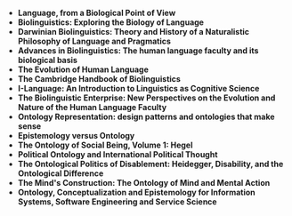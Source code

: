 <ul>
  
 <li><b><a target="_blank" href="https://github.com/manjunath5496/Ontology-Books/blob/master/oton(1).pdf" style="text-decoration:none;">Language, from a Biological Point of View</a></b></li>
  
<li><b><a target="_blank" href="https://github.com/manjunath5496/Ontology-Books/blob/master/oton(2).pdf" style="text-decoration:none;">Biolinguistics: Exploring the Biology of Language</a></b></li>

<li><b><a target="_blank" href="https://github.com/manjunath5496/Ontology-Books/blob/master/oton(3).pdf" style="text-decoration:none;"> Darwinian Biolinguistics: Theory and History of a Naturalistic Philosophy of Language and Pragmatics</a></b></li>
<li><b><a target="_blank" href="https://github.com/manjunath5496/Ontology-Books/blob/master/oton(4).pdf" style="text-decoration:none;"> Advances in Biolinguistics: The human language faculty and its biological basis</a></b></li>
                            
  <li><b><a target="_blank" href="https://github.com/manjunath5496/Ontology-Books/blob/master/oton(5).pdf" style="text-decoration:none;">The Evolution of Human Language</a></b></li>  
     <li><b><a target="_blank" href="https://github.com/manjunath5496/Ontology-Books/blob/master/oton(6).pdf" style="text-decoration:none;">The Cambridge Handbook of Biolinguistics</a></b></li>  
  
<li><b><a target="_blank" href="https://github.com/manjunath5496/Ontology-Books/blob/master/oton(7).pdf" style="text-decoration:none;">I-Language: An Introduction to Linguistics as Cognitive Science</a></b></li>
<li><b><a target="_blank" href="https://github.com/manjunath5496/Ontology-Books/blob/master/oton(8).pdf" style="text-decoration:none;">The Biolinguistic Enterprise: New Perspectives on the Evolution and Nature of the Human Language Faculty</a></b></li>
  
<li><b><a target="_blank" href="https://github.com/manjunath5496/Ontology-Books/blob/master/oton(9).pdf" style="text-decoration:none;">Ontology Representation: design patterns and ontologies that make sense</a></b></li>

<li><b><a target="_blank" href="https://github.com/manjunath5496/Ontology-Books/blob/master/oton(10).pdf" style="text-decoration:none;">Epistemology versus Ontology</a></b></li>

<li><b><a target="_blank" href="https://github.com/manjunath5496/Ontology-Books/blob/master/oton(11).pdf" style="text-decoration:none;">The Ontology of Social Being, Volume 1: Hegel</a></b></li>  
  
<li><b><a target="_blank" href="https://github.com/manjunath5496/Ontology-Books/blob/master/oton(12).pdf" style="text-decoration:none;">Political Ontology and International Political Thought</a></b></li>
<li><b><a target="_blank" href="https://github.com/manjunath5496/Ontology-Books/blob/master/oton(13).pdf" style="text-decoration:none;">The Ontological Politics of Disablement: Heidegger, Disability, and the Ontological Difference</a></b></li>
  
<li><b><a target="_blank" href="https://github.com/manjunath5496/Ontology-Books/blob/master/oton(14).pdf" style="text-decoration:none;">The Mind's Construction: The Ontology of Mind and Mental Action</a></b></li>

<li><b><a target="_blank" href="https://github.com/manjunath5496/Ontology-Books/blob/master/oton(15).pdf" style="text-decoration:none;">Ontology, Conceptualization and Epistemology for Information Systems, Software Engineering and Service Science</a></b></li>




</ul>
